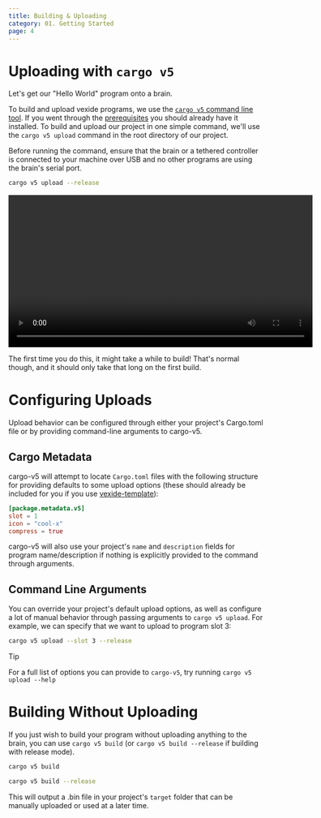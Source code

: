 ```yaml
---
title: Building & Uploading
category: 01. Getting Started
page: 4
---
```


# Uploading with `cargo v5`

Let's get our "Hello World" program onto a brain.

To build and upload vexide programs, we use the [`cargo v5` command line tool](https://github.com/vexide/cargo-v5/). If you went through the [prerequisites](../prerequisites/) you should already have it installed. To build and upload our project in one simple command, we'll use the `cargo v5 upload` command in the root directory of our project.

Before running the command, ensure that the brain or a tethered controller is connected to your machine over USB and no other programs are using the brain's serial port.

```sh
cargo v5 upload --release
```

<div style="margin-block-start: 16px; text-align: center">
  <video width="600" controls>
    <source src="/docs/upload-demo.mp4" type="video/mp4">
  </video>
</div>

The first time you do this, it might take a while to build! That's normal though, and it should only take that long on the first build.

# Configuring Uploads

Upload behavior can be configured through either your project's Cargo.toml file or by providing command-line arguments to cargo-v5.

## Cargo Metadata

cargo-v5 will attempt to locate `Cargo.toml` files with the following structure for providing defaults to some upload options (these should already be included for you if you use [vexide-template](https://github.com/vexide/vexide-template)):

```toml title="Cargo.toml"
[package.metadata.v5]
slot = 1
icon = "cool-x"
compress = true
```

cargo-v5 will also use your project's `name` and `description` fields for program name/description if nothing is explicitly provided to the command through arguments.

## Command Line Arguments

You can override your project's default upload options, as well as configure a lot of manual behavior through passing arguments to `cargo v5 upload`. For example, we can specify that we want to upload to program slot 3:

```sh
cargo v5 upload --slot 3 --release
```

> [!TIP]
> For a full list of options you can provide to `cargo-v5`, try running `cargo v5 upload --help`

# Building Without Uploading

If you just wish to build your program without uploading anything to the brain, you can use `cargo v5 build` (or `cargo v5 build --release` if building with release mode).

```sh
cargo v5 build
```

```sh
cargo v5 build --release
```

This will output a .bin file in your project's `target` folder that can be manually uploaded or used at a later time.